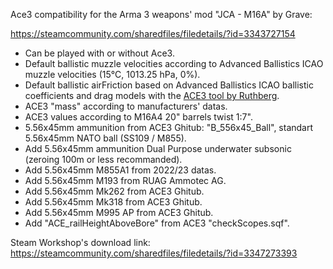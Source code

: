 Ace3 compatibility for the Arma 3 weapons' mod "JCA - M16A" by Grave:

https://steamcommunity.com/sharedfiles/filedetails/?id=3343727154

- Can be played with or without Ace3.
- Default ballistic muzzle velocities according to Advanced Ballistics ICAO muzzle velocities (15°C, 1013.25 hPa, 0%).
- Default ballistic airFriction based on Advanced Ballistics ICAO ballistic coefficients and drag models with the [ACE3 tool by Ruthberg](https://github.com/acemod/ACE3/blob/master/tools/generate_airfriction_config.py).
- ACE3 "mass" according to manufacturers' datas.
- ACE3 values according to M16A4 20" barrels twist 1:7".
- 5.56x45mm ammunition from ACE3 Ghitub: "B_556x45_Ball", standart 5.56x45mm NATO ball (SS109 / M855).
- Add 5.56x45mm ammunition Dual Purpose underwater subsonic (zeroing 100m or less recommanded).
- Add 5.56x45mm M855A1 from 2022/23 datas.
- Add 5.56x45mm M193 from RUAG Ammotec AG.
- Add 5.56x45mm Mk262 from ACE3 Ghitub.
- Add 5.56x45mm Mk318 from ACE3 Ghitub.
- Add 5.56x45mm M995 AP from ACE3 Ghitub.
- Add "ACE_railHeightAboveBore" from ACE3 "checkScopes.sqf".

Steam Workshop's download link: https://steamcommunity.com/sharedfiles/filedetails/?id=3347273393
